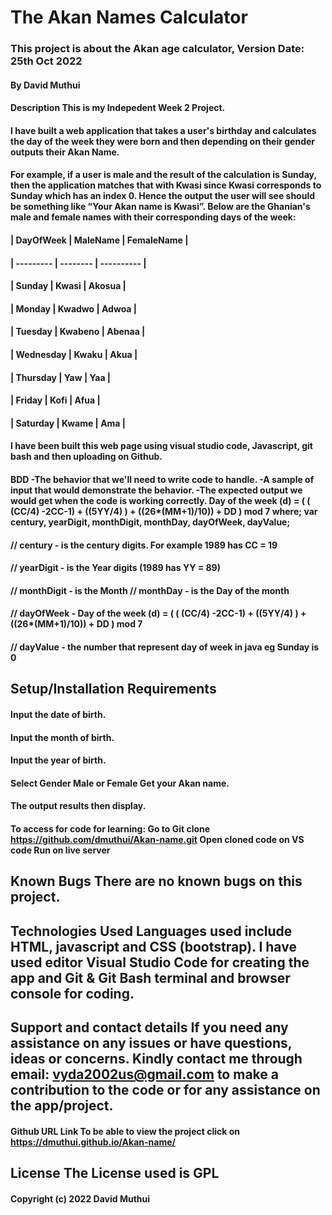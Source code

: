 # The Akan Names Calculator

### This project is about the Akan age calculator, Version Date: 25th Oct 2022

#### By David Muthui

#### Description This is my Indepedent Week 2 Project.

#### I have built a web application that takes a user's birthday and calculates the day of the week they were born and then depending on their gender outputs their Akan Name.
#### For example, if a user is male and the result of the calculation is Sunday, then the application matches that with Kwasi since Kwasi corresponds to Sunday which has an index 0. Hence the output the user will see should be something like “Your Akan name is Kwasi”. Below are the Ghanian's male and female names with their corresponding days of the week:

#### | DayOfWeek       | MaleName | FemaleName |
#### | ---------       | -------- | ---------- |
#### | Sunday          | Kwasi    | Akosua     |
#### | Monday          | Kwadwo   | Adwoa      |
#### | Tuesday         | Kwabeno  | Abenaa     |
#### | Wednesday       | Kwaku    | Akua       |
#### | Thursday        | Yaw      | Yaa        |
#### | Friday          | Kofi     | Afua       |
#### | Saturday        | Kwame    | Ama        |

#### I have been built this web page using visual studio code, Javascript, git bash and then uploading on Github.

#### BDD -The behavior that we'll need to write code to handle. -A sample of input that would demonstrate the behavior. -The expected output we would get when the code is working correctly. Day of the week (d) = ( ( (CC/4) -2CC-1) + ((5YY/4) ) + ((26*(MM+1)/10)) + DD ) mod 7 where; var century, yearDigit, monthDigit, monthDay, dayOfWeek, dayValue; 
#### // century - is the century digits. For example 1989 has CC = 19 
#### // yearDigit - is the Year digits (1989 has YY = 89) 
#### // monthDigit - is the Month // monthDay - is the Day of the month 
#### // dayOfWeek - Day of the week (d) = ( ( (CC/4) -2CC-1) + ((5YY/4) ) + ((26*(MM+1)/10)) + DD ) mod 7 
#### // dayValue - the number that represent day of week in java eg Sunday is 0

## Setup/Installation Requirements

#### Input the date of birth.
#### Input the month of birth. 
#### Input the year of birth. 
#### Select Gender Male or Female Get your Akan name. 
#### The output results then display.

#### To access for code for learning: Go to Git clone https://github.com/dmuthui/Akan-name.git Open cloned code on VS code Run on live server

## Known Bugs There are no known bugs on this project.

## Technologies Used Languages used include HTML, javascript and CSS (bootstrap). I have used editor Visual Studio Code for creating the app and Git & Git Bash terminal and browser console for coding.

## Support and contact details If you need any assistance on any issues or have questions, ideas or concerns. Kindly contact me through email: vyda2002us@gmail.com to make a contribution to the code or for any assistance on the app/project.

#### Github URL Link To be able to view the project click on https://dmuthui.github.io/Akan-name/

## License The License used is GPL

#### Copyright (c) 2022 David Muthui
